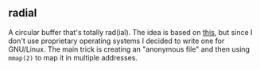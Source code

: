 ## radial ##

A circular buffer that's totally rad(ial). The idea is based on
[this][tpcircularbuffer], but since I don't use proprietary operating
systems I decided to write one for GNU/Linux. The main trick is creating
an "anonymous file" and then using `mmap(2)` to map it in multiple
addresses.

[tpcircularbuffer]: https://github.com/michaeltyson/TPCircularBuffer
